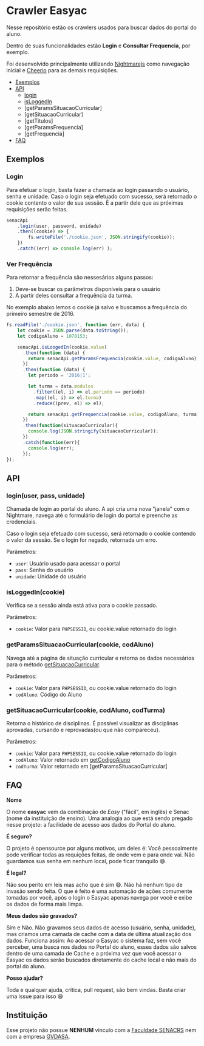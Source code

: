 # Crawler Easyac

Nesse repositório estão os crawlers usados para buscar dados do portal do aluno.

Dentro de suas funcionalidades estão **Login** e **Consultar Frequencia**, por exemplo.

Foi desenvolvido principalmente utilizando [Nightmarejs](https://github.com/segmentio/nightmare) como navegação inicial e [Cheerio](https://github.com/cheeriojs/cheerio) para as demais requisições.

* [Exemplos](https://github.com/easyac/crawler#exemplos)
* [API](https://github.com/easyac/crawler#api)
    * [login](https://github.com/easyac/crawler#senacapiloginuser-pass-unidade)
    * [isLoggedIn](https://github.com/easyac/crawler#senacapiisloggedincookie)
    * [getParamsSituacaoCurricular]
    * [getSituacaoCurricular]
    * [getTitulos]
    * [getParamsFrequencia]
    * [getFrequencia]
* [FAQ](https://github.com/easyac/crawler#faq)    

    
## Exemplos
 
### Login
Para efetuar o login, basta fazer a chamada ao login passando o usuário, senha e unidade. Caso o login seja efetuado com sucesso, será retornado o cookie contento o valor de sua sessão. É a partir dele que as próximas requisições serão feitas.
```javascript
senacApi
    .login(user, password, unidade)
    .then((cookie) => {
        fs.writeFile('./cookie.json', JSON.stringify(cookie));
    })
    .catch((err) => console.log(err) );
```

### Ver Frequência
Para retornar a frequência são nessesários alguns passos: 
1. Deve-se buscar os parâmetros disponíveis para o usuário
2. A partir deles consultar a frequência da turma.

No exemplo abaixo lemos o cookie já salvo e buscamos a frequência do primeiro semestre de 2016.
```javascript
fs.readFile('./cookie.json', function (err, data) {
    let cookie = JSON.parse(data.toString());
    let codigoAluno = 1070153;

    senacApi.isLoogedIn(cookie.value)
      .then(function (data) {
        return senacApi.getParamsFrequencia(cookie.value, codigoAluno);
      })
      .then(function (data) {
        let periodo = '2016|1';

        let turma = data.modulos
          .filter((el, i) => el.periodo == periodo)
          .map((el, i) => el.turma)
          .reduce((prev, el) => el);

        return senacApi.getFrequencia(cookie.value, codigoAluno, turma);
      })
      .then(function(situacaoCurricular){
        console.log(JSON.stringify(situacaoCurricular));
      })
      .catch(function(err){
        console.log(err);
      });
});
```

## API

### login(user, pass, unidade)

Chamada de login ao portal do aluno. A api cria uma nova "janela" com o Nightmare, navega até o formulário de login do portal e preenche as credenciais. 

Caso o login seja efetuado com sucesso, será retornado o cookie contendo o valor da sessão. Se o login for negado, retornada um erro.

Parâmetros:

* `user`: Usuário usado para acessar o portal
* `pass`: Senha do usuário
* `unidade`: Unidade do usuário 

### isLoggedIn(cookie)

Verifica se a sessão ainda está ativa para o cookie passado. 

Parâmetros:

* `cookie`: Valor para `PHPSESSID`, ou cookie.value retornado do login

### getParamsSituacaoCurricular(cookie, codAluno)

Navega até a página de situação curricular e retorna os dados necessários para o método [getSituacaoCurricular](#getSituacaoCurricular).

Parâmetros: 

* `cookie`: Valor para `PHPSESSID`, ou cookie.value retornado do login
* `codAluno`: Código do Aluno


### getSituacaoCurricular(cookie, codAluno, codTurma)

Retorna o histórico de disciplinas. É possível visualizar as disciplinas aprovadas, cursando e reprovadas(ou que não compareceu).
 
Parâmetros: 

* `cookie`: Valor para `PHPSESSID`, ou cookie.value retornado do login
* `codAluno`: Valor retornado em [getCodigoAluno]()
* `codTurma`: Valor retornado em [getParamsSituacaoCurricular]



## FAQ

**Nome**

O nome **easyac** vem da combinação de *Easy* ("fácil", em inglês) e Senac (nome da instituição de ensino). Uma analogia ao que está sendo pregado nesse projeto: a facilidade de acesso aos dados do Portal do aluno. 


**É seguro?**

O projeto é opensource por alguns motivos, um deles é: Você pessoalmente pode verificar todas as requições feitas, de onde vem e para onde vai. Não guardamos sua senha em nenhum local, pode ficar tranquilo :smile:.


**É legal?**

Não sou perito em leis mas acho que é sim :smile:. Não há nenhum tipo de invasão sendo feita. O que é feito é uma automação de ações comumente tomadas por você, após o login o Easyac apenas navega por você e exibe os dados de forma mais limpa.

**Meus dados são gravados?**

Sim e Não. Não gravamos seus dados de acesso (usuário, senha, unidade), mas criamos uma camada de cache com a data de última atualização dos dados. 
Funciona assim: Ao acessar o Easyac o sistema faz, sem você perceber, uma busca nos dados no Portal do aluno, esses dados são salvos dentro de uma camada de Cache e a próxima vez que você acessar o Easyac os dados serão buscados diretamente do cache local e não mais do portal do aluno.

**Posso ajudar?**

Toda e qualquer ajuda, crítica, pull request, são bem vindas. Basta criar uma issue para isso :smile: 


## Instituição

Esse projeto não possue **NENHUM** vínculo com a [Faculdade SENACRS](http://www.senacrs.com.br/) nem com a empresa [GVDASA](http://www.gvdasa.com.br/).
